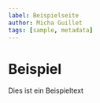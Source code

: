 ```yaml
---
label: Beispielseite
author: Micha Guillet
tags: [sample, metadata]
---
```

# Beispiel

Dies ist ein Beispieltext